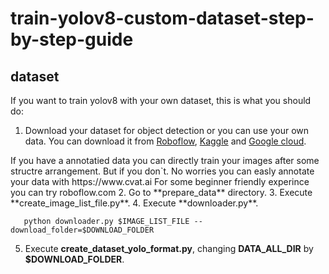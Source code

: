 # train-yolov8-custom-dataset-step-by-step-guide

<p align="center">

    
   
</a>
</p>

## dataset

If you want to train yolov8 with your own dataset, this is what you should do:



1. Download your dataset for object detection or you can use your own data. You can download it from [Roboflow](https://public.roboflow.com), [Kaggle](https://www.kaggle.com/datasets) and [Google cloud](https://console.cloud.google.com/marketplace/browse?filter=solution-type:dataset&_ga=2.176674853.121651961.1691138448-1707843902.1691138448&pli=1).
</a>
</p>
    If you have a annotatied data you can directly train your images after some structre arrangement. But if you don`t. No worries you can easly annotate your data with https://www.cvat.ai
    </a>
    For some beginner friendly experince you can try roboflow.com 
2. Go to **prepare_data** directory.
3. Execute **create_image_list_file.py**.
4. Execute **downloader.py**.

       python downloader.py $IMAGE_LIST_FILE --download_folder=$DOWNLOAD_FOLDER

5. Execute **create_dataset_yolo_format.py**, changing **DATA_ALL_DIR** by **$DOWNLOAD_FOLDER**.
